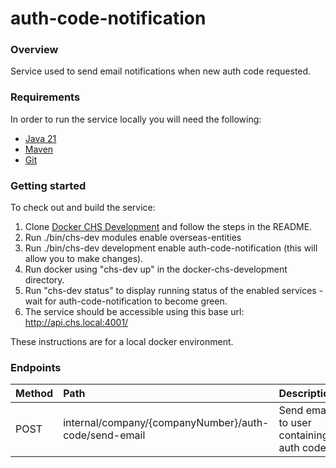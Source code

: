 # auth-code-notification

### Overview
Service used to send email notifications when new auth code requested.

### Requirements
In order to run the service locally you will need the following:
- [Java 21](https://www.oracle.com/java/technologies/downloads/#java21)
- [Maven](https://maven.apache.org/download.cgi)
- [Git](https://git-scm.com/downloads)

### Getting started
To check out and build the service:
1. Clone [Docker CHS Development](https://github.com/companieshouse/docker-chs-development) and follow the steps in the README.
2. Run ./bin/chs-dev modules enable overseas-entities
3. Run ./bin/chs-dev development enable auth-code-notification (this will allow you to make changes).
4. Run docker using "chs-dev up" in the docker-chs-development directory.
5. Run "chs-dev status" to display running status of the enabled services - wait for auth-code-notification to become green.
6. The service should be accessible using this base url: http://api.chs.local:4001/

These instructions are for a local docker environment.

### Endpoints
| Method | Path                                                  | Description                             |
|:-------|:------------------------------------------------------|:----------------------------------------|
| POST   | internal/company/{companyNumber}/auth-code/send-email | Send email to user containing auth code |